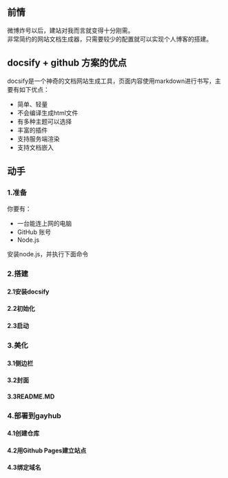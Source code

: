 
## 前情

微博炸号以后，建站对我而言就变得十分刚需。  
非常简约的网站文档生成器，只需要较少的配置就可以实现个人博客的搭建。

## docsify + github 方案的优点

docsify是一个神奇的文档网站生成工具，页面内容使用markdown进行书写，主要有如下优点：

- 简单、轻量
- 不会编译生成html文件
- 有多种主题可以选择
- 丰富的插件
- 支持服务端渲染
- 支持文档嵌入

## 动手

### 1.准备

你要有：
- 一台能连上网的电脑
- GitHub 账号
- Node.js

安装node.js，并执行下面命令

### 2.搭建

#### 2.1安装docsify

#### 2.2初始化

#### 2.3启动

### 3.美化

#### 3.1侧边栏
#### 3.2封面
#### 3.3README.MD

### 4.部署到gayhub
#### 4.1创建仓库
#### 4.2用Github Pages建立站点
#### 4.3绑定域名